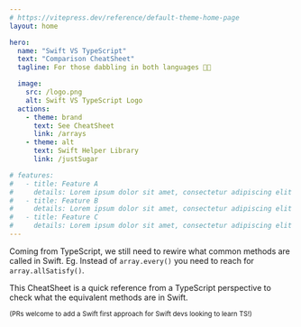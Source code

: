 ```yaml
---
# https://vitepress.dev/reference/default-theme-home-page
layout: home

hero:
  name: "Swift VS TypeScript"
  text: "Comparison CheatSheet"
  tagline: For those dabbling in both languages 👏🏻

  image:
    src: /logo.png
    alt: Swift VS TypeScript Logo
  actions:
    - theme: brand
      text: See CheatSheet
      link: /arrays
    - theme: alt
      text: Swift Helper Library
      link: /justSugar

# features:
#   - title: Feature A
#     details: Lorem ipsum dolor sit amet, consectetur adipiscing elit
#   - title: Feature B
#     details: Lorem ipsum dolor sit amet, consectetur adipiscing elit
#   - title: Feature C
#     details: Lorem ipsum dolor sit amet, consectetur adipiscing elit
---
```


Coming from TypeScript, we still need to rewire what common methods are called in Swift. Eg. Instead of `array.every()` you need to reach for `array.allSatisfy()`.

This CheatSheet is a quick reference from a TypeScript perspective to check what the equivalent methods are in Swift.

<sub class="text-right">(PRs welcome to add a Swift first approach for Swift devs looking to learn TS!)</sub>

